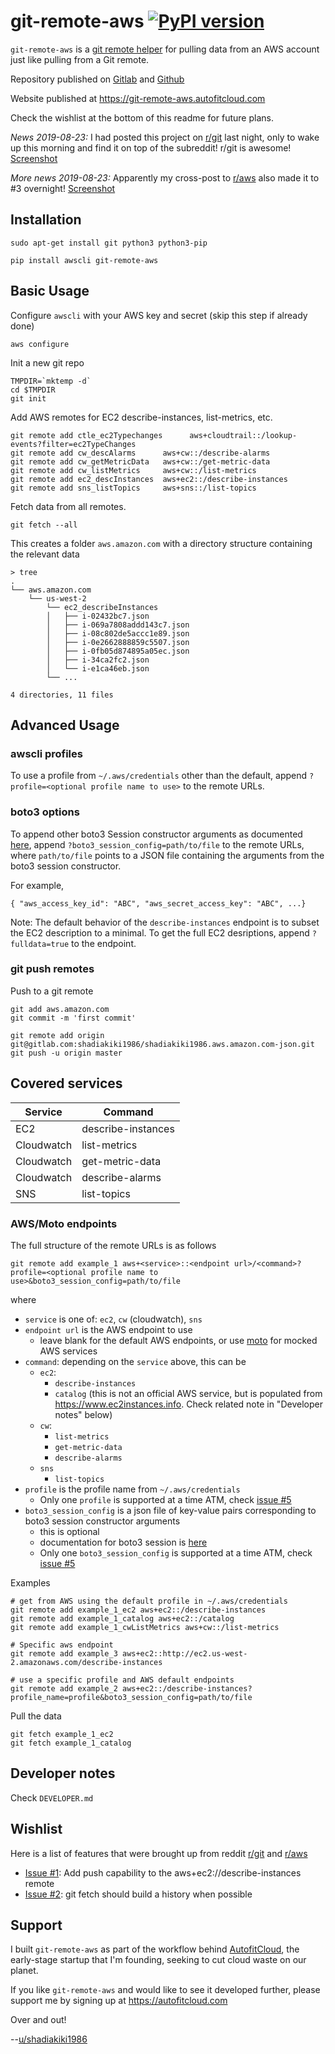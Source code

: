 # git-remote-aws [![PyPI version](https://badge.fury.io/py/git-remote-aws.svg)](https://badge.fury.io/py/git-remote-aws)

`git-remote-aws` is a [git remote helper](https://git-scm.com/docs/git-remote-helpers) for pulling data from an AWS account just like pulling from a Git remote.

Repository published on [Gitlab](https://gitlab.com/autofitcloud/git-remote-aws) and [Github](https://github.com/autofitcloud/git-remote-aws)

Website published at https://git-remote-aws.autofitcloud.com

Check the wishlist at the bottom of this readme for future plans.

<i>News 2019-08-23:</i>
I had posted this project on [r/git](https://www.reddit.com/r/git/comments/ctxcq8/gitremoteaws_aws_accounts_as_git_remotes/) last night,
only to wake up this morning and find it on top of the subreddit!
r/git is awesome!
[Screenshot](https://imgur.com/gallery/4PB2BeY)

<i>More news 2019-08-23:</i>
Apparently my cross-post to [r/aws](https://www.reddit.com/r/aws/comments/cu2llv/gitremoteaws_aws_accounts_as_git_remotes/) also made it to #3 overnight! [Screenshot](https://imgur.com/gallery/ndtJ4wc)


## Installation

```
sudo apt-get install git python3 python3-pip

pip install awscli git-remote-aws
```

## Basic Usage

Configure `awscli` with your AWS key and secret (skip this step if already done)

```
aws configure
```

Init a new git repo

```
TMPDIR=`mktemp -d`
cd $TMPDIR
git init
```

Add AWS remotes for EC2 describe-instances, list-metrics, etc.

```
git remote add ctle_ec2Typechanges      aws+cloudtrail::/lookup-events?filter=ec2TypeChanges
git remote add cw_descAlarms      aws+cw::/describe-alarms
git remote add cw_getMetricData   aws+cw::/get-metric-data
git remote add cw_listMetrics     aws+cw::/list-metrics
git remote add ec2_descInstances  aws+ec2::/describe-instances
git remote add sns_listTopics     aws+sns::/list-topics
```

Fetch data from all remotes.

```
git fetch --all
```

This creates a folder `aws.amazon.com` with a directory structure containing the relevant data

```
> tree
.
└── aws.amazon.com
    └── us-west-2
        └── ec2_describeInstances
        │   ├── i-02432bc7.json
        │   ├── i-069a7808addd143c7.json
        │   ├── i-08c802de5accc1e89.json
        │   ├── i-0e2662888859c5507.json
        │   ├── i-0fb05d874895a05ec.json
        │   ├── i-34ca2fc2.json
        │   └── i-e1ca46eb.json
        └── ...

4 directories, 11 files
```


## Advanced Usage

### awscli profiles

To use a profile from `~/.aws/credentials` other than the default,
append `?profile=<optional profile name to use>` to the remote URLs.


### boto3 options

To append other boto3 Session constructor arguments as documented
[here](https://boto3.amazonaws.com/v1/documentation/api/latest/reference/core/session.html),
append `?boto3_session_config=path/to/file` to the remote URLs,
where `path/to/file` points to a JSON file containing the arguments from the boto3 session constructor.

For example,

```
{ "aws_access_key_id": "ABC", "aws_secret_access_key": "ABC", ...}
```


Note: The default behavior of the `describe-instances` endpoint is to subset the EC2 description to a minimal.
To get the full EC2 desriptions, append `?fulldata=true` to the endpoint.


### git push remotes

Push to a git remote

```
git add aws.amazon.com
git commit -m 'first commit'

git remote add origin git@gitlab.com:shadiakiki1986/shadiakiki1986.aws.amazon.com-json.git
git push -u origin master
```


## Covered services

Service    | Command
--------|------
EC2     | describe-instances
Cloudwatch   | list-metrics
Cloudwatch   | get-metric-data
Cloudwatch   | describe-alarms
SNS | list-topics



### AWS/Moto endpoints

The full structure of the remote URLs is as follows

```
git remote add example_1 aws+<service>::<endpoint url>/<command>?profile=<optional profile name to use>&boto3_session_config=path/to/file
```

where

- `service` is one of: `ec2`, `cw` (cloudwatch), `sns`
- `endpoint url` is the AWS endpoint to use
    - leave blank for the default AWS endpoints, or use [moto](http://docs.getmoto.org/en/latest/) for mocked AWS services
- `command`: depending on the `service` above, this can be
    - `ec2`:
        - `describe-instances`
        - `catalog` (this is not an official AWS service, but is populated from https://www.ec2instances.info. Check related note in "Developer notes" below)
    - `cw`:
        - `list-metrics`
        - `get-metric-data`
        - `describe-alarms`
    - `sns`
        - `list-topics`
- `profile` is the profile name from `~/.aws/credentials`
    - Only one `profile` is supported at a time ATM, check [issue #5](https://gitlab.com/autofitcloud/git-remote-aws/issues/5)
- `boto3_session_config` is a json file of key-value pairs corresponding to boto3 session constructor arguments
    - this is optional
    - documentation for boto3 session is [here](https://boto3.amazonaws.com/v1/documentation/api/latest/reference/core/session.html)
    - Only one `boto3_session_config` is supported at a time ATM, check [issue #5](https://gitlab.com/autofitcloud/git-remote-aws/issues/5)


Examples

```
# get from AWS using the default profile in ~/.aws/credentials
git remote add example_1_ec2 aws+ec2::/describe-instances
git remote add example_1_catalog aws+ec2::/catalog
git remote add example_1_cwListMetrics aws+cw::/list-metrics

# Specific aws endpoint
git remote add example_3 aws+ec2::http://ec2.us-west-2.amazonaws.com/describe-instances

# use a specific profile and AWS default endpoints
git remote add example_2 aws+ec2::/describe-instances?profile_name=profile&boto3_session_config=path/to/file
```

Pull the data

```
git fetch example_1_ec2
git fetch example_1_catalog
```


## Developer notes

Check `DEVELOPER.md`


## Wishlist

Here is a list of features that were brought up from reddit [r/git](https://www.reddit.com/r/git/comments/ctxcq8/gitremoteaws_aws_accounts_as_git_remotes/exsu7bs/?context=3) and [r/aws](https://www.reddit.com/r/aws/comments/cu2llv/gitremoteaws_aws_accounts_as_git_remotes/)

- [Issue #1](https://github.com/autofitcloud/git-remote-aws/issues/1): Add push capability to the aws+ec2://describe-instances remote
- [Issue #2](https://github.com/autofitcloud/git-remote-aws/issues/2): git fetch should build a history when possible


## Support

I built `git-remote-aws` as part of the workflow behind [AutofitCloud](https://autofitcloud.com), the early-stage startup that I'm founding, seeking to cut cloud waste on our planet.

If you like `git-remote-aws` and would like to see it developed further,
please support me by signing up at https://autofitcloud.com

Over and out!

--[u/shadiakiki1986](https://www.reddit.com/user/shadiakiki1986)
